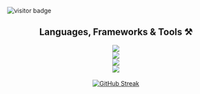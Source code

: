 ![visitor badge](https://visitor-badge.laobi.icu/badge?page_id=manlikeclaro.visitor-badge)

<div align="center">
    <h2>Languages, Frameworks & Tools ⚒️</h2>
    <img src="https://skillicons.dev/icons?i=python,javascript,php,html,css,tailwind,bootstrap"/><br>
    <img src="https://skillicons.dev/icons?i=django,flask,laravel,vue,nuxt,react,nodejs,express"/><br>
    <img src="https://skillicons.dev/icons?i=mysql,postgresql,sqlite,firebase,mongodb,graphql,redis"/><br>
    <img src="https://skillicons.dev/icons?i=aws,docker,postman,git,github,markdown"/>
</div>

<br>

<div align=center>
  <a align="center" href="https://git.io/streak-stats"><img src="https://streak-stats.demolab.com?user=manlikeclaro&theme=github-dark&hide_border=true&border_radius=8&date_format=j%20M%5B%20Y%5D" alt="GitHub Streak" /></a>

  <br>
  
</div>
